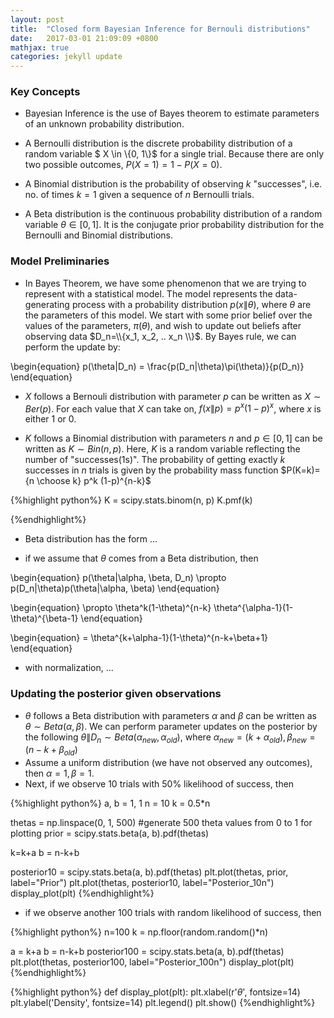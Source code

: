 ```yaml
---
layout: post
title:  "Closed form Bayesian Inference for Bernouli distributions"
date:   2017-03-01 21:09:09 +0800
mathjax: true
categories: jekyll update
---
```

### Key Concepts
* Bayesian Inference is the use of Bayes theorem to estimate parameters of an unknown probability distribution.

* A Bernoulli distribution is the discrete probability distribution of a random variable \$ X \in \\{0, 1\\}\$ for a single trial. Because there are only two possible outcomes, $P(X=1) = 1-P(X=0)$. 

* A Binomial distribution is the probability of observing $k$ "successes", i.e. no. of times $k=1$ given a sequence of $n$ Bernoulli trials. 

* A Beta distribution is the continuous probability distribution of a random variable $\theta \in [0, 1]$. It is the conjugate prior probability distribution for the Bernoulli and Binomial distributions.

### Model Preliminaries

* In Bayes Theorem, we have some phenomenon that we are trying to represent with a statistical model. 
The model represents the data-generating process with a probability distribution $p(x\|\theta)$, 
where $\theta$ are the parameters of this model. We start with some prior belief over the values of the parameters, $\pi(\theta)$, and wish to update out beliefs after observing data $D_n=\\{x_1, x_2, .. x_n \\}$. By Bayes rule, we can perform the update by:

\begin{equation}
p(\theta\|D_n) = \frac{p(D_n\|\theta)\pi(\theta)}{p(D_n)}
\end{equation}

* $X$ follows a Bernouli distribution with parameter $p$ can be written as $X\sim Ber(p)$. For each value that $X$ can take on, $f(x\|p) = p^x(1-p)^x$, where $x$ is either 1 or 0.

* $K$ follows a Binomial distribution with parameters $n$ and $p\in[0,1]$ can be written as $K \sim Bin(n, p)$. Here, $K$ is a random variable reflecting the number of "successes(1s)". The probability of getting exactly $k$ successes in $n$ trials is given by the probability mass function $P(K=k)={n \choose k} p^k (1-p)^{n-k}$

{%highlight python%}
K = scipy.stats.binom(n, p)
K.pmf(k)

{%endhighlight%}

* Beta distribution has the form ...

* if we assume that $\theta$ comes from a Beta distribution, then 

\begin{equation}
p(\theta\|\alpha, \beta, D_n) \propto p(D_n\|\theta)p(\theta\|\alpha, \beta)
\end{equation}

\begin{equation}
\propto \theta^k(1-\theta)^{n-k} \theta^{\alpha-1}(1-\theta)^{\beta-1}
\end{equation}

\begin{equation}
= \theta^{k+\alpha-1}(1-\theta)^{n-k+\beta+1}
\end{equation}

* with normalization, ...

### Updating the posterior given observations

* $\theta$ follows a Beta distribution with parameters $\alpha$ and $\beta$ can be written as $\theta \sim Beta(\alpha, \beta)$. We can perform parameter updates on the posterior by the following $\theta\|D_n \sim Beta(\alpha_{new}, \alpha_{old})$, where $\alpha_{new} = (k+\alpha_{old}), \beta_{new} = (n-k+\beta_{old})$
* Assume a uniform distribution (we have not observed any outcomes), then $\alpha=1, \beta=1$.
* Next, if we observe 10 trials with 50% likelihood of success, then

{%highlight python%}
a, b = 1, 1
n = 10
k = 0.5*n

thetas = np.linspace(0, 1, 500) #generate 500 theta values from 0 to 1 for plotting
prior = scipy.stats.beta(a, b).pdf(thetas)

k=k+a
b = n-k+b

posterior10 = scipy.stats.beta(a, b).pdf(thetas)
plt.plot(thetas, prior, label="Prior")
plt.plot(thetas, posterior10, label="Posterior_10n")
display_plot(plt)
{%endhighlight%}

* if we observe another 100 trials with random likelihood of success, then

{%highlight python%}
n=100
k = np.floor(random.random()*n)

a = k+a
b = n-k+b
posterior100 = scipy.stats.beta(a, b).pdf(thetas)
plt.plot(thetas, posterior100, label="Posterior_100n")
display_plot(plt)
{%endhighlight%}

{%highlight python%}
def display_plot(plt):
  plt.xlabel(r'$\theta$', fontsize=14)
  plt.ylabel('Density', fontsize=14)
  plt.legend()
  plt.show()
{%endhighlight%}

